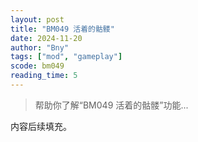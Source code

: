 ```yaml
---
layout: post
title: "BM049 活着的骷髅"
date: 2024-11-20
author: "Bny"
tags: ["mod", "gameplay"]
scode: bm049
reading_time: 5
---
```


> 帮助你了解“BM049 活着的骷髅”功能...

内容后续填充。
